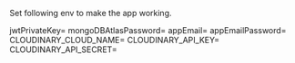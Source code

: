 Set following env to make the app working.


jwtPrivateKey=
mongoDBAtlasPassword=
appEmail=
appEmailPassword=
CLOUDINARY_CLOUD_NAME=
CLOUDINARY_API_KEY=
CLOUDINARY_API_SECRET=